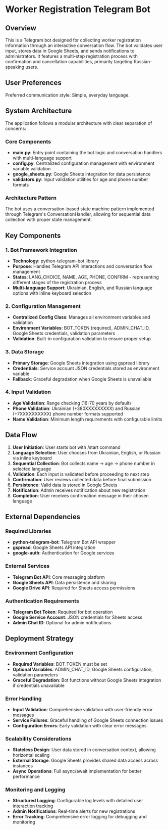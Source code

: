 # Worker Registration Telegram Bot

## Overview

This is a Telegram bot designed for collecting worker registration information through an interactive conversation flow. The bot validates user input, stores data in Google Sheets, and sends notifications to administrators. It features a multi-step registration process with confirmation and cancellation capabilities, primarily targeting Russian-speaking users.

## User Preferences

Preferred communication style: Simple, everyday language.

## System Architecture

The application follows a modular architecture with clear separation of concerns:

### Core Components
- **main.py**: Entry point containing the bot logic and conversation handlers with multi-language support
- **config.py**: Centralized configuration management with environment variable validation
- **google_sheets.py**: Google Sheets integration for data persistence
- **validators.py**: Input validation utilities for age and phone number formats

### Architecture Pattern
The bot uses a conversation-based state machine pattern implemented through Telegram's ConversationHandler, allowing for sequential data collection with proper state management.

## Key Components

### 1. Bot Framework Integration
- **Technology**: python-telegram-bot library
- **Purpose**: Handles Telegram API interactions and conversation flow management
- **States**: LANG_CHOICE, NAME, AGE, PHONE, CONFIRM - representing different stages of the registration process
- **Multi-language Support**: Ukrainian, English, and Russian language options with inline keyboard selection

### 2. Configuration Management
- **Centralized Config Class**: Manages all environment variables and validation
- **Environment Variables**: BOT_TOKEN (required), ADMIN_CHAT_ID, Google Sheets credentials, validation parameters
- **Validation**: Built-in configuration validation to ensure proper setup

### 3. Data Storage
- **Primary Storage**: Google Sheets integration using gspread library
- **Credentials**: Service account JSON credentials stored as environment variable
- **Fallback**: Graceful degradation when Google Sheets is unavailable

### 4. Input Validation
- **Age Validation**: Range checking (16-70 years by default)
- **Phone Validation**: Ukrainian (+380XXXXXXXXX) and Russian (+7XXXXXXXXXX) phone number formats supported
- **Name Validation**: Minimum length requirements with configurable limits

## Data Flow

1. **User Initiation**: User starts bot with /start command
2. **Language Selection**: User chooses from Ukrainian, English, or Russian via inline keyboard
3. **Sequential Collection**: Bot collects name → age → phone number in selected language
4. **Validation**: Each input is validated before proceeding to next step
5. **Confirmation**: User reviews collected data before final submission
6. **Persistence**: Valid data is stored in Google Sheets
7. **Notification**: Admin receives notification about new registration
8. **Completion**: User receives confirmation message in their chosen language

## External Dependencies

### Required Libraries
- **python-telegram-bot**: Telegram Bot API wrapper
- **gspread**: Google Sheets API integration
- **google-auth**: Authentication for Google services

### External Services
- **Telegram Bot API**: Core messaging platform
- **Google Sheets API**: Data persistence and sharing
- **Google Drive API**: Required for Sheets access permissions

### Authentication Requirements
- **Telegram Bot Token**: Required for bot operation
- **Google Service Account**: JSON credentials for Sheets access
- **Admin Chat ID**: Optional for admin notifications

## Deployment Strategy

### Environment Configuration
- **Required Variables**: BOT_TOKEN must be set
- **Optional Variables**: ADMIN_CHAT_ID, Google Sheets configuration, validation parameters
- **Graceful Degradation**: Bot functions without Google Sheets integration if credentials unavailable

### Error Handling
- **Input Validation**: Comprehensive validation with user-friendly error messages
- **Service Failures**: Graceful handling of Google Sheets connection issues
- **Configuration Errors**: Early validation with clear error messages

### Scalability Considerations
- **Stateless Design**: User data stored in conversation context, allowing horizontal scaling
- **External Storage**: Google Sheets provides shared data access across instances
- **Async Operations**: Full async/await implementation for better performance

### Monitoring and Logging
- **Structured Logging**: Configurable log levels with detailed user interaction tracking
- **Admin Notifications**: Real-time alerts for new registrations
- **Error Tracking**: Comprehensive error logging for debugging and monitoring